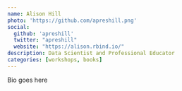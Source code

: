 ```yaml
---
name: Alison Hill
photo: 'https://github.com/apreshill.png'
social:
  github: 'apreshill'
  twitter: "apreshill"
  website: "https://alison.rbind.io/"
description: Data Scientist and Professional Educator 
categories: [workshops, books]
---
```


Bio goes here
